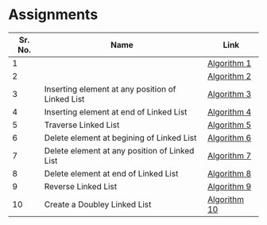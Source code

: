 # Assignments
| Sr. No. | Name                                                      | Link                                                                       |
| ------- | --------------------------------------------------------- | -------------------------------------------------------------------------- |
| 1       |                                                           | [Algorithm 1]()                                                            |
| 2       |                                                           | [Algorithm 2](/FY/DSA/Linked%20List/addAtBegining.md)                      |
| 3       | Inserting element at any position of Linked List          | [Algorithm 3](/FY/DSA/Linked%20List/addInBetween.md)                       |
| 4       | Inserting element at end of Linked List                   | [Algorithm 4](/FY/DSA/Linked%20List/addAtEnd.md)                           |
| 5       | Traverse Linked List                                      | [Algorithm 5](/FY/DSA/Linked%20List/traverseList.md)                       |
| 6       | Delete element at begining of Linked List                 | [Algorithm 6](/FY/DSA/Linked%20List/deleteElementAtBegining.md)            |
| 7       | Delete element at any position of Linked List             | [Algorithm 7](/FY/DSA/Linked%20List/deleteElementInBetween.md)             |
| 8       | Delete element at end of Linked List                      | [Algorithm 8](/FY/DSA/Linked%20List/deleteElementAtEnd.md)                 |
| 9       | Reverse Linked List                                       | [Algorithm 9](/FY/DSA/Linked%20List/reverseList.md)                        |
| 10      | Create a Doubley Linked List                              | [Algorithm 10](/FY/PleaseContribute.md)                                    |
